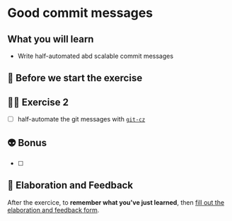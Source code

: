 # Good commit messages

## What you will learn

- Write half-automated abd scalable commit messages

## 👾 Before we start the exercise


## 👨‍🚀 Exercise 2

- [ ] half-automate the git messages with [`git-cz`](https://github.com/commitizen/cz-cli)

## 👽 Bonus

- [ ]

## 🏅 Elaboration and Feedback

After the exercice, to __remember what you've just learned__, then [fill out the elaboration and feedback form](https://airtable.com/shrBuZqOJL5UeLLF1?prefill_Name=GitHub%20102&prefill_Exercice=02).
